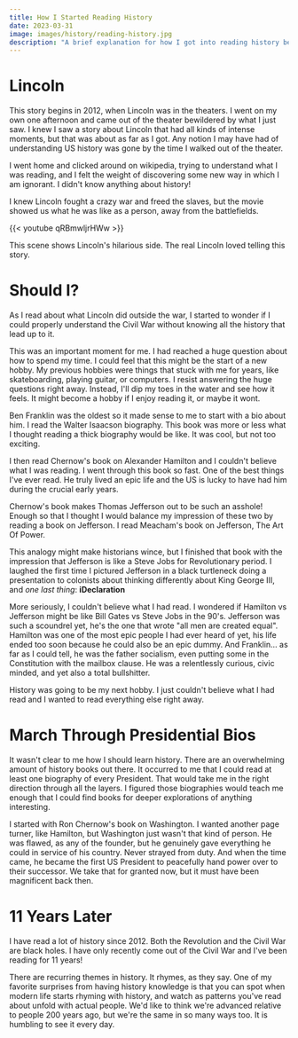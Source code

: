 ```yaml
---
title: How I Started Reading History
date: 2023-03-31
image: images/history/reading-history.jpg
description: "A brief explanation for how I got into reading history before I was an old man."
---
```


# Lincoln

This story begins in 2012, when Lincoln was in the theaters. I went on my own one afternoon and came out of the theater bewildered by what I just saw. I knew I saw a story about Lincoln that had all kinds of intense moments, but that was about as far as I got. Any notion I may have had of understanding US history was gone by the time I walked out of the theater.

I went home and clicked around on wikipedia, trying to understand what I was reading, and I felt the weight of discovering some new way in which I am ignorant. I didn't know anything about history!

I knew Lincoln fought a crazy war and freed the slaves, but the movie showed us what he was like as a person, away from the battlefields.

{{< youtube qRBmwljrHWw >}}

This scene shows Lincoln's hilarious side. The real Lincoln loved telling this story.


# Should I?

As I read about what Lincoln did outside the war, I started to wonder if I could properly understand the Civil War without knowing all the history that lead up to it.

This was an important moment for me. I had reached a huge question about how to spend my time. I could feel that this might be the start of a new hobby. My previous hobbies were things that stuck with me for years, like skateboarding, playing guitar, or computers. I resist answering the huge questions right away. Instead, I'll dip my toes in the water and see how it feels. It might become a hobby if I enjoy reading it, or maybe it wont.

Ben Franklin was the oldest so it made sense to me to start with a bio about him. I read the Walter Isaacson biography. This book was more or less what I thought reading a thick biography would be like. It was cool, but not too exciting.

I then read Chernow's book on Alexander Hamilton and I couldn't believe what I was reading. I went through this book so fast. One of the best things I've ever read. He truly lived an epic life and the US is lucky to have had him during the crucial early years.

Chernow's book makes Thomas Jefferson out to be such an asshole! Enough so that I thought I would balance my impression of these two by reading a book on Jefferson. I read Meacham's book on Jefferson, The Art Of Power.

This analogy might make historians wince, but I finished that book with the impression that Jefferson is like a Steve Jobs for Revolutionary period. I laughed the first time I pictured Jefferson in a black turtleneck doing a presentation to colonists about thinking differently about King George III, and _one last thing_: **iDeclaration**

More seriously, I couldn't believe what I had read. I wondered if Hamilton vs Jefferson might be like Bill Gates vs Steve Jobs in the 90's. Jefferson was such a scoundrel yet, he's the one that wrote "all men are created equal". Hamilton was one of the most epic people I had ever heard of yet, his life ended too soon because he could also be an epic dummy. And Franklin... as far as I could tell, he was the father socialism, even putting some in the Constitution with the mailbox clause. He was a relentlessly curious, civic minded, and yet also a total bullshitter.

History was going to be my next hobby. I just couldn't believe what I had read and I wanted to read everything else right away.


# March Through Presidential Bios

It wasn't clear to me how I should learn history. There are an overwhelming amount of history books out there. It occurred to me that I could read at least one biography of every President. That would take me in the right direction through all the layers. I figured those biographies would teach me enough that I could find books for deeper explorations of anything interesting.

I started with Ron Chernow's book on Washington. I wanted another page turner, like Hamilton, but Washington just wasn't that kind of person. He was flawed, as any of the founder, but he genuinely gave everything he could in service of his country. Never strayed from duty. And when the time came, he became the first US President to peacefully hand power over to their successor. We take that for granted now, but it must have been magnificent back then.


# 11 Years Later

I have read a lot of history since 2012. Both the Revolution and the Civil War are black holes. I have only recently come out of the Civil War and I've been reading for 11 years!

There are recurring themes in history. It rhymes, as they say. One of my favorite surprises from having history knowledge is that you can spot when modern life starts rhyming with history, and watch as patterns you've read about unfold with actual people. We'd like to think we're advanced relative to people 200 years ago, but we're the same in so many ways too. It is humbling to see it every day.


